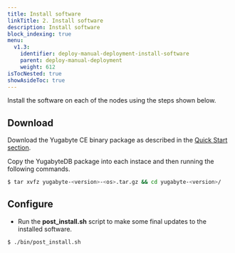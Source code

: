 ```yaml
---
title: Install software
linkTitle: 2. Install software
description: Install software
block_indexing: true
menu:
  v1.3:
    identifier: deploy-manual-deployment-install-software
    parent: deploy-manual-deployment
    weight: 612
isTocNested: true
showAsideToc: true
---
```


Install the software on each of the nodes using the steps shown below.

## Download

Download the Yugabyte CE binary package as described in the [Quick Start section](../../../quick-start/install/).

Copy the YugabyteDB package into each instace and then running the following commands.

```sh
$ tar xvfz yugabyte-<version>-<os>.tar.gz && cd yugabyte-<version>/
```

## Configure

- Run the **post_install.sh** script to make some final updates to the installed software.

```sh
$ ./bin/post_install.sh
```
